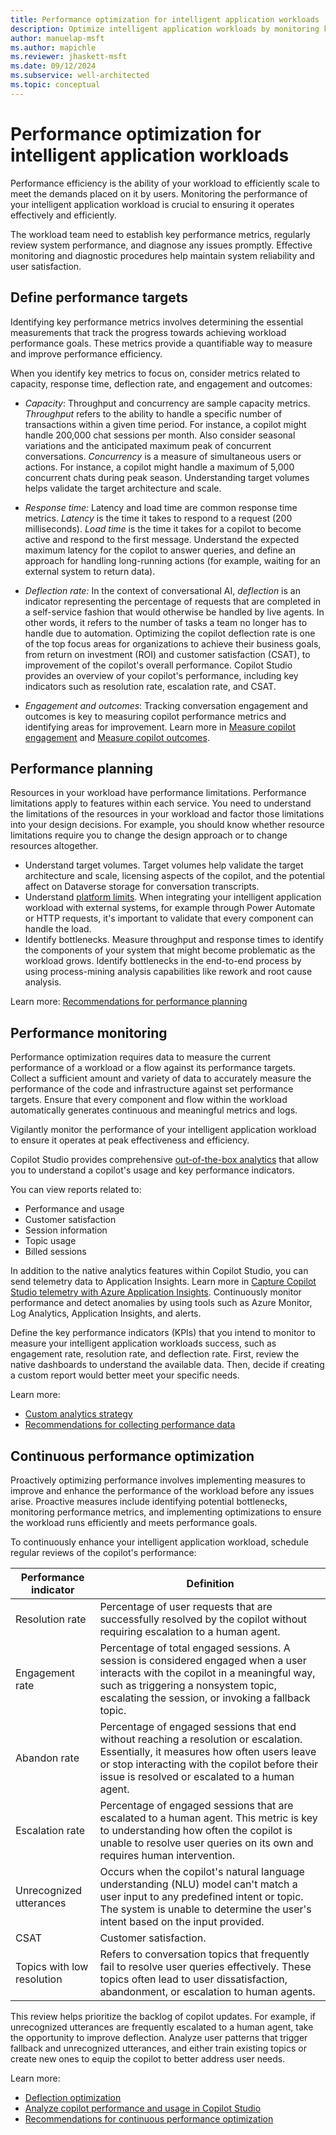 ```yaml
---
title: Performance optimization for intelligent application workloads
description: Optimize intelligent application workloads by monitoring key performance metrics, diagnosing issues promptly, and continuously enhancing efficiency to meet user demands.
author: manuelap-msft
ms.author: mapichle
ms.reviewer: jhaskett-msft
ms.date: 09/12/2024
ms.subservice: well-architected
ms.topic: conceptual
---
```


# Performance optimization for intelligent application workloads

Performance efficiency is the ability of your workload to efficiently scale to meet the demands placed on it by users. Monitoring the performance of your intelligent application workload is crucial to ensuring it operates effectively and efficiently.

The workload team need to establish key performance metrics, regularly review system performance, and diagnose any issues promptly. Effective monitoring and diagnostic procedures help maintain system reliability and user satisfaction.

## Define performance targets

Identifying key performance metrics involves determining the essential measurements that track the progress towards achieving workload performance goals. These metrics provide a quantifiable way to measure and improve performance efficiency.

When you identify key metrics to focus on, consider metrics related to capacity, response time, deflection rate, and engagement and outcomes:

- _Capacity_: Throughput and concurrency are sample capacity metrics. *Throughput* refers to the ability to handle a specific number of transactions within a given time period. For instance, a copilot might handle 200,000 chat sessions per month. Also consider seasonal variations and the anticipated maximum peak of concurrent conversations. *Concurrency* is a measure of simultaneous users or actions. For instance, a copilot might handle a maximum of 5,000 concurrent chats during peak season. Understanding target volumes helps validate the target architecture and scale. 

- _Response time:_ Latency and load time are common response time metrics. *Latency* is the time it takes to respond to a request (200 milliseconds). *Load time* is the time it takes for a copilot to become active and respond to the first message. Understand the expected maximum latency for the copilot to answer queries, and define an approach for handling long-running actions (for example, waiting for an external system to return data).

- _Deflection rate:_ In the context of conversational AI, *deflection* is an indicator representing the percentage of requests that are completed in a self-service fashion that would otherwise be handled by live agents. In other words, it refers to the number of tasks a team no longer has to handle due to automation. Optimizing the copilot deflection rate is one of the top focus areas for organizations to achieve their business goals, from return on investment (ROI) and customer satisfaction (CSAT), to improvement of the copilot's overall performance. Copilot Studio provides an overview of your copilot's performance, including key indicators such as resolution rate, escalation rate, and CSAT.

- _Engagement and outcomes_: Tracking conversation engagement and outcomes is key to measuring copilot performance metrics and identifying areas for improvement. Learn more in [Measure copilot engagement](/microsoft-copilot-studio/guidance/measuring-engagement) and [Measure copilot outcomes](/microsoft-copilot-studio/guidance/measuring-outcomes).

## Performance planning

Resources in your workload have performance limitations. Performance limitations apply to features within each service. You need to understand the limitations of the resources in your workload and factor those limitations into your design decisions. For example, you should know whether resource limitations require you to change the design approach or to change resources altogether.

- Understand target volumes. Target volumes help validate the target architecture and scale, licensing aspects of the copilot, and the potential affect on Dataverse storage for conversation transcripts.
- Understand [platform limits](/microsoft-copilot-studio/requirements-quotas). When integrating your intelligent application workload with external systems, for example through Power Automate or HTTP requests, it's important to validate that every component can handle the load.
- Identify bottlenecks. Measure throughput and response times to identify the components of your system that might become problematic as the workload grows. Identify bottlenecks in the end-to-end process by using process-mining analysis capabilities like rework and root cause analysis.

Learn more: [Recommendations for performance planning](../performance-efficiency/performance-planning.md)

## Performance monitoring

Performance optimization requires data to measure the current performance of a workload or a flow against its performance targets. Collect a sufficient amount and variety of data to accurately measure the performance of the code and infrastructure against set performance targets. Ensure that every component and flow within the workload automatically generates continuous and meaningful metrics and logs.

Vigilantly monitor the performance of your intelligent application workload to ensure it operates at peak effectiveness and efficiency.

Copilot Studio provides comprehensive [out-of-the-box analytics](/microsoft-copilot-studio/analytics-overview) that allow you to understand a copilot's usage and key performance indicators.

You can view reports related to:

- Performance and usage
- Customer satisfaction
- Session information
- Topic usage
- Billed sessions

In addition to the native analytics features within Copilot Studio, you can send telemetry data to Application Insights. Learn more in [Capture Copilot Studio telemetry with Azure Application Insights](/microsoft-copilot-studio/advanced-bot-framework-composer-capture-telemetry?tabs=webApp). Continuously monitor performance and detect anomalies by using tools such as Azure Monitor, Log Analytics, Application Insights, and alerts.

Define the key performance indicators (KPIs) that you intend to monitor to measure your intelligent application workloads success, such as engagement rate, resolution rate, and deflection rate. First, review the native dashboards to understand the available data. Then, decide if creating a custom report would better meet your specific needs.

Learn more:

- [Custom analytics strategy](/microsoft-copilot-studio/guidance/custom-analytics-strategy) 
- [Recommendations for collecting performance data](../performance-efficiency/collect-performance-data.md)

## Continuous performance optimization

Proactively optimizing performance involves implementing measures to improve and enhance the performance of the workload before any issues arise. Proactive measures include identifying potential bottlenecks, monitoring performance metrics, and implementing optimizations to ensure the workload runs efficiently and meets performance goals.

<!-- proposing to cut this para, mentioned above in bullet list for "Deflection rate" 

Optimizing the copilot deflection rate is often one of the top focus areas to improve the copilot's overall performance. There are major indicators in Copilot Studio that help improve copilot performance, such as resolution rate, escalation rate, and customer satisfaction (CSAT).

<!-- end -->

To continuously enhance your intelligent application workload, schedule regular reviews of the copilot's performance:

| Performance indicator | Definition |
| --- | --- |
| Resolution rate | Percentage of user requests that are successfully resolved by the copilot without requiring escalation to a human agent. |
| Engagement rate | Percentage of total engaged sessions. A session is considered engaged when a user interacts with the copilot in a meaningful way, such as triggering a nonsystem topic, escalating the session, or invoking a fallback topic. | 
| Abandon rate | Percentage of engaged sessions that end without reaching a resolution or escalation. Essentially, it measures how often users leave or stop interacting with the copilot before their issue is resolved or escalated to a human agent. | 
| Escalation rate | Percentage of engaged sessions that are escalated to a human agent. This metric is key to understanding how often the copilot is unable to resolve user queries on its own and requires human intervention. |
| Unrecognized utterances | Occurs when the copilot's natural language understanding (NLU) model can't match a user input to any predefined intent or topic. The system is unable to determine the user's intent based on the input provided. | 
| CSAT | Customer satisfaction. |
| Topics with low resolution | Refers to conversation topics that frequently fail to resolve user queries effectively. These topics often lead to user dissatisfaction, abandonment, or escalation to human agents. |

This review helps prioritize the backlog of copilot updates. For example, if unrecognized utterances are frequently escalated to a human agent, take the opportunity to improve deflection. Analyze user patterns that trigger fallback and unrecognized utterances, and either train existing topics or create new ones to equip the copilot to better address user needs.

Learn more:

- [Deflection optimization](/microsoft-copilot-studio/guidance/deflection-overview) 
- [Analyze copilot performance and usage in Copilot Studio](/microsoft-copilot-studio/analytics-summary)
- [Recommendations for continuous performance optimization](../performance-efficiency/continuous-performance-optimize.md)
